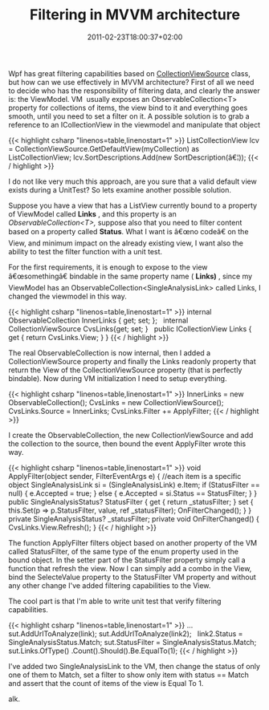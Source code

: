 ﻿---
title: "Filtering in MVVM architecture"
description: ""
date: 2011-02-23T18:00:37+02:00
draft: false
tags: [WPF]
categories: [WPF]
---
Wpf has great filtering capabilities based on [CollectionViewSource](http://msdn.microsoft.com/en-us/library/system.windows.data.collectionviewsource.aspx) class, but how can we use effectively in MVVM architecture? First of all we need to decide who has the responsibility of filtering data, and clearly the answer is: the ViewModel. VM  usually exposes an ObservableCollection&lt;T&gt; property for collections of items, the view bind to it and everything goes smooth, until you need to set a filter on it. A possible solution is to grab a reference to an ICollectionView in the viewmodel and manipulate that object

{{< highlight csharp "linenos=table,linenostart=1" >}}
ListCollectionView lcv = CollectionViewSource.GetDefaultView(myCollection) as ListCollectionView;
lcv.SortDescriptions.Add(new SortDescription(â€¦));
{{< / highlight >}}

I do not like very much this approach, are you sure that a valid default view exists during a UnitTest? So lets examine another possible solution.

Suppose you have a view that has a ListView currently bound to a property of ViewModel called  **Links** , and this property is an *ObservableCollection&lt;T&gt;,* suppose also that you need to filter content based on a property called  **Status**. What I want is â€œno codeâ€ on the View, and minimum impact on the already existing view, I want also the ability to test the filter function with a unit test.

For the first requirements, it is enough to expose to the view â€œsomethingâ€ bindable in the same property name ( **Links)** , since my ViewModel has an ObservableCollection&lt;SingleAnalysisLink&gt; called Links, I changed the viewmodel in this way.

{{< highlight csharp "linenos=table,linenostart=1" >}}
internal ObservableCollection<SingleAnalysisLink> InnerLinks { get; set; };
 
internal CollectionViewSource CvsLinks{get; set; }
 
public ICollectionView Links
{
get { return CvsLinks.View; }
}
{{< / highlight >}}

The real ObservableCollection is now internal, then I added a CollectionViewSource property and finally the Links readonly property that return the View of the CollectionViewSource property (that is perfectly bindable). Now during VM initialization I need to setup everything.

{{< highlight csharp "linenos=table,linenostart=1" >}}
InnerLinks = new ObservableCollection<SingleAnalysisLink>();
CvsLinks = new CollectionViewSource();
CvsLinks.Source = InnerLinks;
CvsLinks.Filter += ApplyFilter;
{{< / highlight >}}

I create the ObservableCollection, the new CollectionViewSource and add the collection to the source, then bound the event ApplyFilter wrote this way.

{{< highlight csharp "linenos=table,linenostart=1" >}}
void ApplyFilter(object sender, FilterEventArgs e)
{
//each item is a specific object
SingleAnalysisLink si = (SingleAnalysisLink) e.Item;
if (StatusFilter == null)
{
e.Accepted = true;
} else
{
e.Accepted = si.Status == StatusFilter;
}
}
public SingleAnalysisStatus? StatusFilter
{
get { return _statusFilter; }
set {
this.Set(p => p.StatusFilter, value, ref _statusFilter);
OnFilterChanged();
}
}
private SingleAnalysisStatus? _statusFilter;
private void OnFilterChanged()
{
CvsLinks.View.Refresh();
}
{{< / highlight >}}

The function ApplyFilter filters object based on another property of the VM called StatusFilter, of the same type of the enum property used in the bound object. In the setter part of the StatusFilter property simply call a function that refresh the view. Now I can simply add a combo in the View, bind the SelecteValue property to the StatusFilter VM property and without any other change I've added filtering capabilities to the View.

The cool part is that I'm able to write unit test that verify filtering capabilities.

{{< highlight csharp "linenos=table,linenostart=1" >}}
...
sut.AddUrlToAnalyze(link);
sut.AddUrlToAnalyze(link2);
 
link2.Status = SingleAnalysisStatus.Match;
sut.StatusFilter = SingleAnalysisStatus.Match;
sut.Links.OfType<SingleAnalysisLink>()
.Count().Should().Be.EqualTo(1);
{{< / highlight >}}

I've added two SingleAnalysisLink to the VM, then change the status of only one of them to Match, set a filter to show only item with status == Match and assert that the count of items of the view is Equal To 1.

alk.
